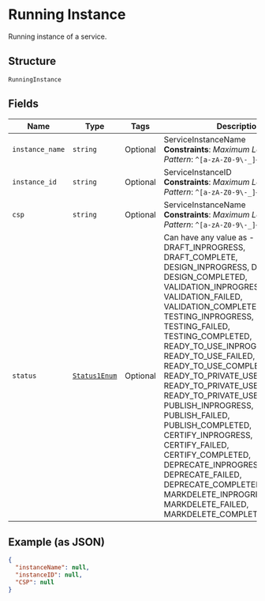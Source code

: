
# Running Instance

Running instance of a service.

## Structure

`RunningInstance`

## Fields

| Name | Type | Tags | Description |
|  --- | --- | --- | --- |
| `instance_name` | `string` | Optional | ServiceInstanceName<br>**Constraints**: *Maximum Length*: `100`, *Pattern*: `^[a-zA-Z0-9\-_]+$` |
| `instance_id` | `string` | Optional | ServiceInstanceID<br>**Constraints**: *Maximum Length*: `100`, *Pattern*: `^[a-zA-Z0-9\-_]+$` |
| `csp` | `string` | Optional | ServiceInstanceName<br>**Constraints**: *Maximum Length*: `100`, *Pattern*: `^[a-zA-Z0-9\-_]+$` |
| `status` | [`Status1Enum`](../../doc/models/status-1-enum.md) | Optional | Can have any value as - DRAFT_INPROGRESS, DRAFT_COMPLETE, DESIGN_INPROGRESS, DESIGN_FAILED, DESIGN_COMPLETED, VALIDATION_INPROGRESS,  VALIDATION_FAILED, VALIDATION_COMPLETED, TESTING_INPROGRESS, TESTING_FAILED, TESTING_COMPLETED, READY_TO_USE_INPROGRESS, READY_TO_USE_FAILED, READY_TO_USE_COMPLETED, READY_TO_PRIVATE_USE_INPROGRESS, READY_TO_PRIVATE_USE_FAILED, READY_TO_PRIVATE_USE_COMPLETED,  PUBLISH_INPROGRESS,  PUBLISH_FAILED,  PUBLISH_COMPLETED,  CERTIFY_INPROGRESS,  CERTIFY_FAILED, CERTIFY_COMPLETED, DEPRECATE_INPROGRESS,  DEPRECATE_FAILED, DEPRECATE_COMPLETED, MARKDELETE_INPROGRESS, MARKDELETE_FAILED, MARKDELETE_COMPLETED. |

## Example (as JSON)

```json
{
  "instanceName": null,
  "instanceID": null,
  "CSP": null
}
```

